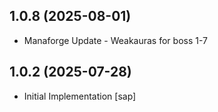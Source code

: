 ## 1.0.8 (2025-08-01)
- Manaforge Update - Weakauras for boss 1-7 

## 1.0.2 (2025-07-28)
- Initial Implementation [sap]